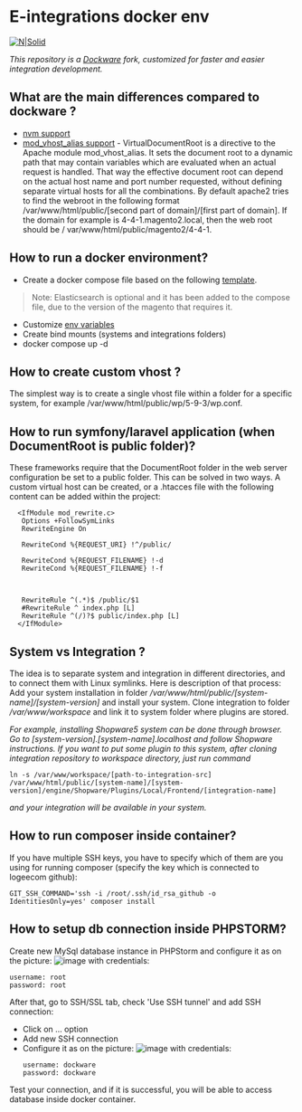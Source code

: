 # E-integrations docker env

[![N|Solid](https://logeecom.com/wp-content/uploads/2016/09/logo-original.png)](https://logeecom.com/)

 _This repository is a [Dockware](https://docs.dockware.io/) fork, customized for faster and easier integration development._

## What are the main differences compared to dockware ?
- [nvm support](https://github.com/nvm-sh/nvm) 
- [mod_vhost_alias support](https://httpd.apache.org/docs/2.4/mod/mod_vhost_alias.html#virtualdocumentroot) - VirtualDocumentRoot is a directive to the Apache module mod_vhost_alias. It sets the document root to a dynamic path that may contain variables which are evaluated when an actual request is handled. That way the effective document root can depend on the actual host name and port number requested, without defining separate virtual hosts for all the combinations. By default apache2 tries to find the webroot in the following format /var/www/html/public/[second part of domain]/[first part of domain]. If the domain for example is 4-4-1.magento2.local, then the web root should be / var/www/html/public/magento2/4-4-1.

## How to run a docker environment?
- Create a docker compose file based on the following [template](https://github.com/logeecom-dev/e-integrations-docker-env/blob/main/docker-compose.dist).
 > Note: Elasticsearch is optional and it has been added to the compose file, due to the version of the magento that requires it.
- Customize [env variables](https://docs.dockware.io/features/environment-variables)
- Create bind mounts (systems and integrations folders) 
- docker compose up -d 

## How to create custom vhost ?
The simplest way is to create a single vhost file within a folder for a specific system, for example /var/www/html/public/wp/5-9-3/wp.conf.

## How to run symfony/laravel application (when DocumentRoot is public folder)? 
These frameworks require that the DocumentRoot folder in the web server configuration be set to a public folder. This can be solved in two ways. A custom virtual host can be created, or a .htacces file with the following content can be added within the project:
      
      <IfModule mod_rewrite.c>
       Options +FollowSymLinks
       RewriteEngine On

       RewriteCond %{REQUEST_URI} !^/public/

       RewriteCond %{REQUEST_FILENAME} !-d
       RewriteCond %{REQUEST_FILENAME} !-f



       RewriteRule ^(.*)$ /public/$1
       #RewriteRule ^ index.php [L]
       RewriteRule ^(/)?$ public/index.php [L]
      </IfModule>
## System vs Integration ? 
The idea is to separate system and integration in different directories, and to connect them with Linux symlinks. Here is description of that process:
Add your system installation in folder */var/www/html/public/[system-name]/[system-version]* and install your system.
Clone integration to folder */var/www/workspace* and link it to system folder where plugins are stored.

*For example, installing Shopware5 system can be done through browser. Go to [system-version].[system-name].localhost and follow Shopware instructions.
If you want to put some plugin to this system, after cloning integration repository to workspace directory, just run command*
```
ln -s /var/www/workspace/[path-to-integration-src] /var/www/html/public/[system-name]/[system-version]/engine/Shopware/Plugins/Local/Frontend/[integration-name]
```
*and your integration will be available in your system.*

## How to run composer inside container?
If you have multiple SSH keys, you have to specify which of them are you using for running composer (specify the key which is connected to logeecom github):
```
GIT_SSH_COMMAND='ssh -i /root/.ssh/id_rsa_github -o IdentitiesOnly=yes' composer install
```

## How to setup db connection inside PHPSTORM?
Create new MySql database instance in PHPStorm and configure it as on the picture:
![image](https://user-images.githubusercontent.com/88436311/175286964-843a0505-7ae9-42ae-8ba0-28ef42daf05a.png)
with credentials:
```
username: root
password: root
```
After that, go to SSH/SSL tab, check 'Use SSH tunnel' and add SSH connection:
- Click on ... option
- Add new SSH connection
- Configure it as on the picture:
  ![image](https://user-images.githubusercontent.com/88436311/175287940-1b3dc4ab-1c8f-49bf-9293-aa7f10a55a23.png)
  with credentials:
  ```
  username: dockware
  password: dockware
  ```
Test your connection, and if it is successful, you will be able to access database inside docker container.
